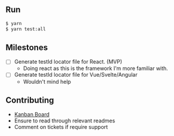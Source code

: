 ## Run

```sh
$ yarn
$ yarn test:all
```

## Milestones

-  [ ] Generate testId locator file for React. (MVP)
   -  Doing react as this is the framework I'm more familiar with.
-  [ ] Generate testId locator file for Vue/Svelte/Angular
   -  Wouldn't mind help

## Contributing

- [Kanban Board](https://github.com/users/craigwh10/projects/2/views/1)
- Ensure to read through relevant readmes
- Comment on tickets if require support